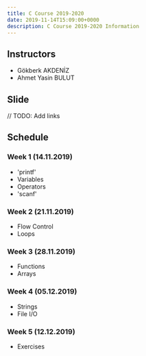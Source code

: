 ```yaml
---
title: C Course 2019-2020
date: 2019-11-14T15:09:00+0000
description: C Course 2019-2020 Information
---
```


## Instructors
- Gökberk AKDENİZ
- Ahmet Yasin BULUT

## Slide
// TODO: Add links

## Schedule
### Week 1 (14.11.2019)
- 'printf'
- Variables
- Operators
- 'scanf'
### Week 2 (21.11.2019)
- Flow Control
- Loops
### Week 3 (28.11.2019)
- Functions
- Arrays
### Week 4 (05.12.2019)
- Strings
- File I/O
### Week 5 (12.12.2019)
- Exercises